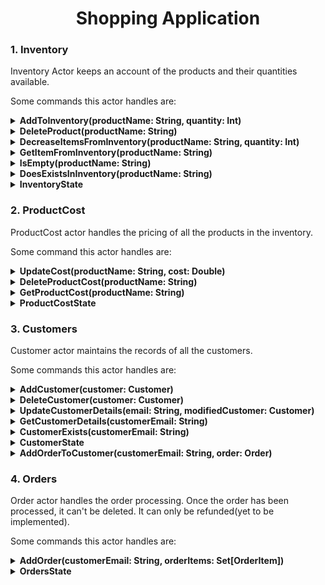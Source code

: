 <h1 align="center">Shopping Application</h1>

### 1. Inventory

Inventory Actor keeps an account of the products and their quantities available.

Some commands this actor handles are:
<details><summary><b>AddToInventory(productName: String, quantity: Int)</b></summary>Adds a new product to the inventory</details>
<details><summary><b>DeleteProduct(productName: String)</b></summary></details>
<details><summary><b>DecreaseItemsFromInventory(productName: String, quantity: Int)</b></summary>Decrease product quantity in inventory. If requested quantity is greater than the available quantity, an error is logged and an appropriate response is sent.</details>
<details><summary><b>GetItemFromInventory(productName: String)</b></summary>Get the counts of given product from inventory. If it doesn't exist, return -1</details>
<details><summary><b>IsEmpty(productName: String)</b></summary>Checks if the given product has no items present in inventory.</details>
<details><summary><b>DoesExistsInInventory(productName: String)</b></summary>Checks if the given product is available in the inventory</details>
<details><summary><b>InventoryState</b></summary>Returns all the products and their quantities that are in inventory.</details>

### 2. ProductCost

ProductCost actor handles the pricing of all the products in the inventory.

Some command this actor handles are:
<details><summary><b>UpdateCost(productName: String, cost: Double)</b></summary>Updates the cost of the given product. If the product does not exist, it inserts it with the given cost.</details>
<details><summary><b>DeleteProductCost(productName: String)</b></summary>Delete the cost of the given product from the record.</details>
<details><summary><b>GetProductCost(productName: String)</b></summary>Returns the cost of the given product. If it doesn't exist in the record, return -1</details>
<details><summary><b>ProductCostState</b></summary>Returns the prices of all the products currently in record</details>

### 3. Customers

Customer actor maintains the records of all the customers.

Some commands this actor handles are:
<details><summary><b>AddCustomer(customer: Customer)</b></summary>Adds a customer to the record. A unique customer is identified by their email.</details>
<details><summary><b> DeleteCustomer(customer: Customer)</b></summary>Deletes the given customer. If the customer does not exist, an appropriate response is sent.</details>
<details><summary><b>UpdateCustomerDetails(email: String, modifiedCustomer: Customer)</b></summary>Updates the customer with given email with a modified customer object having updated customer details.</details>
<details><summary><b>GetCustomerDetails(customerEmail: String)</b></summary>Fetches the customer details for the given email. If the customer does not exist, sends an appropriate response.</details>
<details><summary><b>CustomerExists(customerEmail: String)</b></summary>Returns a boolean signifying if the customer with given email exists or not.</details>
<details><summary><b>CustomerState</b></summary>Returns all the customers currently in the record.</details>
<details><summary><b>AddOrderToCustomer(customerEmail: String, order: Order)</b></summary>Adds the given order to the customer.</details>

### 4. Orders

Order actor handles the order processing. Once the order has been processed, it can't be deleted. It can only be refunded(yet to be implemented).

Some commands this actor handles are:
<details><summary><b>AddOrder(customerEmail: String, orderItems: Set[OrderItem])</b></summary>Given the customer email and the order items, this command processed the order and adds it to the given customer. Handles the cases when invalid order items are given.</details>
<details><summary><b>OrdersState</b></summary>Returns all the orders that are successfully processed by the system.</details>